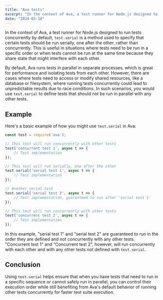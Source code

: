 ```yaml
---
title: "Ava tests"
excerpt: "In the context of Ava, a test runner for Node.js designed to run tests concurrently by default, `test.serial` is a method used to specify that certain tests should be run serially"
date: "2024-03-10"
---
```

In the context of Ava, a test runner for Node.js designed to run tests concurrently by default, `test.serial` is a method used to specify that certain tests should be run serially, one after the other, rather than concurrently. This is useful in situations where tests need to be run in a specific order or when tests cannot be run at the same time because they share state that might interfere with each other.

By default, Ava runs tests in parallel in separate processes, which is great for performance and isolating tests from each other. However, there are cases where tests need to access or modify shared resources, like a database or filesystem, where running tests concurrently could lead to unpredictable results due to race conditions. In such scenarios, you would use `test.serial` to define tests that should not be run in parallel with any other tests.

## Example

Here's a basic example of how you might use `test.serial` in Ava:

```javascript
const test = require('ava');

// This test will run concurrently with other tests
test('concurrent test 1', async t => {
    // Test implementation
});

// This test will run serially, one after the other
test.serial('serial test 1', async t => {
    // Test implementation
});

// Another serial test
test.serial('serial test 2', async t => {
    // Test implementation, guaranteed to run after 'serial test 1'
});

// This test will run concurrently with other tests
test('concurrent test 2', async t => {
    // Test implementation
});
```

In this example, "serial test 1" and "serial test 2" are guaranteed to run in the order they are defined and not concurrently with any other tests. "Concurrent test 1" and "Concurrent test 2", however, will run concurrently with each other and with any other tests not defined with `test.serial`.

## Conclusion

Using `test.serial` helps ensure that when you have tests that need to run in a specific sequence or cannot safely run in parallel, you can control their execution order while still benefiting from Ava's default behavior of running other tests concurrently for faster test suite execution.